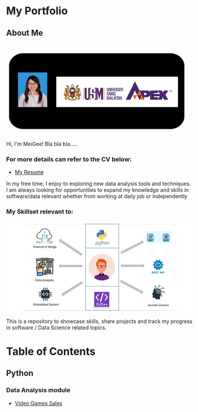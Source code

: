 # My Portfolio
## About Me

&nbsp;&nbsp;&nbsp;&nbsp;&nbsp;&nbsp;&nbsp;&nbsp;&nbsp;&nbsp;&nbsp;&nbsp;&nbsp;&nbsp;&nbsp;&nbsp;&nbsp;&nbsp;&nbsp;&nbsp;&nbsp;&nbsp;&nbsp;&nbsp;&nbsp;&nbsp;&nbsp;&nbsp;&nbsp;&nbsp;&nbsp;
<img src="https://github.com/meigeeong/My-Portfolio/blob/main/img/MyBanner.PNG" width="500" height="227">


Hi, I'm MeiGee! Bla bla bla.....

### For more details can refer to the CV below:<br>
- [My Resume](https://github.com/Roey0204/My-Portfolio/blob/main/RoeyCV.pdf)

In my free time, I enjoy to exploring new data analysis tools and techniques. I am always looking for opportunities to expand my knowledge and skills in software/data relevant whether from working at daily job or independently

### My Skillset relevant to:

<img src="https://github.com/Roey0204/My-Portfolio/blob/main/img/profile.png" alt="Image1">

This is a repository to showcase skills, share projects and track my progress in software / Data Science related topics.

# Table of Contents

## Python

### Data Analysis module
- [Video Games Sales](https://github.com/Roey0204/VideoGames_Sales) 
